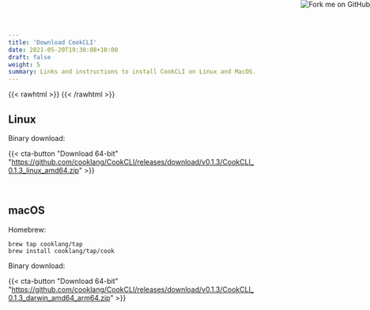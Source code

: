 ```yaml
---
title: 'Download CookCLI'
date: 2021-05-20T19:30:08+10:00
draft: false
weight: 5
summary: Links and instructions to install CookCLI on Linux and MacOS.
---
```



{{< rawhtml >}}
   <a href="https://github.com/cooklang/CookCLI">
        <img style="position: absolute; top: 0; right: 0; border: 0;" src="https://github.blog/wp-content/uploads/2008/12/forkme_right_orange_ff7600.png?resize=149%2C149" alt="Fork me on GitHub">
    </a>
{{< /rawhtml >}}


## Linux

Binary download:

{{< cta-button "Download 64-bit" "https://github.com/cooklang/CookCLI/releases/download/v0.1.3/CookCLI_0.1.3_linux_amd64.zip" >}}

&#8203;

## macOS

Homebrew:

```
brew tap cooklang/tap
brew install cooklang/tap/cook
```

Binary download:

{{< cta-button "Download 64-bit" "https://github.com/cooklang/CookCLI/releases/download/v0.1.3/CookCLI_0.1.3_darwin_amd64_arm64.zip" >}}

